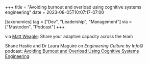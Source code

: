 +++
title = "Avoiding burnout and overload using cognitive systems engineering"
date = 2023-08-05T10:07:17-07:00

[taxonomies]
tag = ["Dev", "Leadership", "Management"]
via = ["Mastodon", "Podcast"]
+++

via [Matt Weagle](https://hachyderm.io/@mweagle/110838096336764389): Share your adaptive capacity across the team

<!-- more -->

Shane Hastie and Dr Laura Maguire on _Engineering Culture by InfoQ_ podcast: [Avoiding Burnout and Overload Using Cognitive Systems Engineering](https://overcast.fm/+HW1Dx0RBs)
